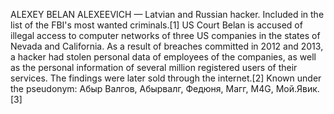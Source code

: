ALEXEY BELAN ALEXEEVICH — Latvian and Russian hacker. Included in the list of the FBI's most wanted criminals.[1] US Court Belan is accused of illegal access to computer networks of three US companies in the states of Nevada and California. As a result of breaches committed in 2012 and 2013, a hacker had stolen personal data of employees of the companies, as well as the personal information of several million registered users of their services. The findings were later sold through the internet.[2] Known under the pseudonym: Абыр Валгов, Абырвалг, Федюня, Магг, М4G, Мой.Явик.[3]
